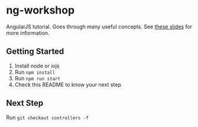 # ng-workshop

AngularJS tutorial. Goes through many useful concepts. See
[these slides](https://slides.com/kentcdodds/intro-to-angularjs) for more information.

## Getting Started

1. Install node or iojs
2. Run `npm install`
3. Run `npm run start`
4. Check this README to know your next step

## Next Step

Run `git checkout controllers -f`
